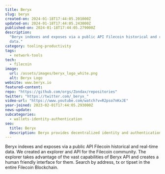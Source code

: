 ```yaml
---
title: Beryx
slug: beryx
created-on: 2024-01-18T17:44:05.201000Z
updated-on: 2024-01-18T17:44:05.243000Z
published-on: 2024-01-18T17:44:05.279000Z
description:
  "Beryx indexes and exposes via a public API Filecoin historical and real-time
  data."
category: tooling-productivity
tags:
  - network-tools
tech:
  - filecoin
image:
  url: /assets/images/beryx_logo_white.png
  alt: Beryx Logo
website: www.beryx.io
featured-content:
repo: "https://github.com/orgs/Zondax/repositories"
twitter: "https://twitter.com/_beryx_"
video-url: "https://www.youtube.com/watch?v=R2pso7nKxJE"
year-joined: 2023-02-01T17:44:05.293000Z
news-update:
subcategories:
  - wallets-identity-authentication
seo:
  title: Beryx
  description: Beryx provides decentralized identity and authentication solutions.
---
```


Beryx indexes and exposes via a public API Filecoin historical and real-time data. We created an explorer and API for the Filecoin community. The explorer takes advantage of the vast capabilities of Beryx API and creates a human friendly interface for them. Search by address, tx or tipset in the entire Filecoin Blockchain.
